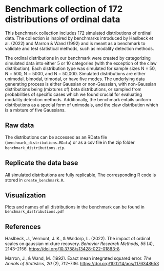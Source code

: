 # Benchmark collection of 172 distributions of ordinal data
 
This benchmark collection includes 172 simulated distributions of ordinal data. 
The collection is inspired by benchmarks introduced by Haslbeck et al. (2022) and Marron & Wand
(1992) and is meant as a benchmark to validate and test statistical methods, such as modality detection methods. 

The ordinal distributions in our benchmark were created by categorizing simulated data into either 5 or 10 categories (with the exception of the claw distribution). Each distribution type was simulated for sample sizes N = 50, N = 500, N = 5000, and N = 50,000. Simulated distributions are either unimodal, bimodal, trimodal, or have five modes. The underlying data generating process is either Gaussian or non-Gaussian, with non-Gaussian distributions being (mixtures of) beta distributions, or sampled from
probabilities of specific cases which we found crucial for evaluating modality detection methods. Additionally, the benchmark entails uniform distributions as a special form of unimodals, and the claw distribution which is a mixture of five Gaussians. 

## Raw data
The distributions can be accessed as an RData file (`benchmark_distributions.RData`) or as a csv file in the zip folder `benchmark_distributions.zip`. 

## Replicate the data base
All simulated distributions are fully replicable, The corresponding R code is stored in `create_benchmark.R`. 

## Visualization 
Plots and names of all distributions in the benchmark can be found in `benchmark_distributions.pdf`

## References 
Haslbeck, J., Vermunt, J. K., & Waldorp, L. (2022). The impact of ordinal scales on
gaussian mixture recovery. *Behavior Research Methods, 55* (4), 2143–2156. https://doi.org/10.3758/s13428-022-01883-8

Marron, J., & Wand, M. (1992). Exact mean integrated squared error. *The Annals of Statistics, 20* (2), 712–736. https://doi.org/10.1214/aos/1176348653
